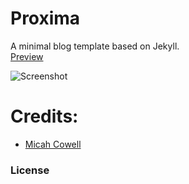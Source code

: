 # Proxima
A minimal blog template based on Jekyll. <br />
[Preview](https://proxima.ankitrgadiya.in)

![Screenshot](https://cloud.githubusercontent.com/assets/18071765/22646019/3c0c3ec8-ec90-11e6-8286-7db34024c3e1.jpeg)


# Credits:
* [Micah Cowell](https://github.com/getmicah)


### License

